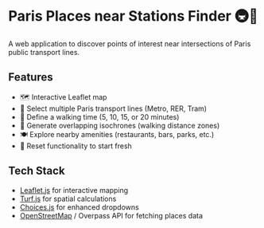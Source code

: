 # Paris Places near Stations Finder 🚇🗼

A web application to discover points of interest near intersections of Paris public transport lines.

## Features
- 🗺️ Interactive Leaflet map
- 🚉 Select multiple Paris transport lines (Metro, RER, Tram)
- 🚶 Define a walking time (5, 10, 15, or 20 minutes)
- 🎯 Generate overlapping isochrones (walking distance zones)
- 🍽️ Explore nearby amenities (restaurants, bars, parks, etc.)
- 🔄 Reset functionality to start fresh

## Tech Stack
- [Leaflet.js](https://leafletjs.com/) for interactive mapping
- [Turf.js](https://turfjs.org/) for spatial calculations
- [Choices.js](https://choices-js.github.io/Choices/) for enhanced dropdowns
- [OpenStreetMap](https://www.openstreetmap.org/) / Overpass API for fetching places data


